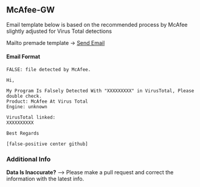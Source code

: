 ## McAfee-GW

Email template below is based on the recommended process by McAfee slightly adjusted for Virus Total detections

Mailto premade template -> [Send Email](mailto:virus_research_gateway@avertlabs.com?subject=FALSE%3A%20file%20detected%20by%20McAfee.&body=Hi%2C%0A%0AMy%20Program%20Is%20Falsely%20Detected%20With%20%22XXXXXXXXX%22%20in%20VirusTotal%2C%20Please%20double%20check.%0AProduct%3A%20McAfee%20At%20Virus%20Total%0AEngine%3A%20unknown%0A%0AVirusTotal%20linked%3A%0AXXXXXXXXXX%0A%0ABest%20Regards%0A%0A%5Bfalse-positive%20center%20github%5D)

#### Email Format
```
FALSE: file detected by McAfee.
```
```
Hi,

My Program Is Falsely Detected With "XXXXXXXXX" in VirusTotal, Please double check.
Product: McAfee At Virus Total
Engine: unknown

VirusTotal linked:
XXXXXXXXXX

Best Regards

[false-positive center github]
```


### Additional Info

**Data Is Inaccurate?** --> Please make a pull request and correct the information with the latest info.
